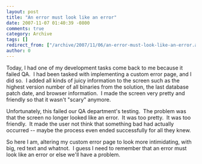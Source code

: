 ```yaml
---
layout: post
title: "An error must look like an error"
date: 2007-11-07 01:40:39 -0800
comments: true
category: Archive
tags: []
redirect_from: ["/archive/2007/11/06/an-error-must-look-like-an-error.aspx/"]
author: 0
---
```

<!-- more -->
<p>Today, I had one of my development tasks come back to me because it failed QA.  I had been tasked with implementing a custom error page, and I did so.  I added all kinds of juicy information to the screen such as the highest version number of all binaries from the solution, the last database patch date, and browser information.  I made the screen very pretty and friendly so that it wasn't "scary" anymore.</p>  <p>Unfortunately, this failed our QA department's testing.  The problem was that the screen no longer looked like an error.  It was too pretty.  It was too friendly.  It made the user not think that something bad had actually occurred -- maybe the process even ended successfully for all they knew.</p>  <p>So here I am, altering my custom error page to look more intimidating, with big, red text and whatnot.  I guess I need to remember that an error must look like an error or else we'll have a problem.</p>

